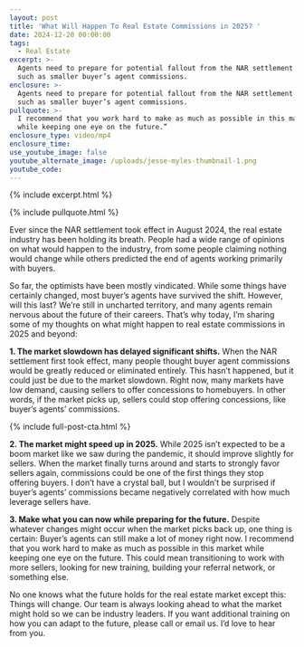 ```yaml
---
layout: post
title: 'What Will Happen To Real Estate Commissions in 2025? '
date: 2024-12-20 00:00:00
tags:
  - Real Estate
excerpt: >-
  Agents need to prepare for potential fallout from the NAR settlement in 2025,
  such as smaller buyer’s agent commissions.
enclosure: >-
  Agents need to prepare for potential fallout from the NAR settlement in 2025,
  such as smaller buyer’s agent commissions.
pullquote: >-
  I recommend that you work hard to make as much as possible in this market
  while keeping one eye on the future.”
enclosure_type: video/mp4
enclosure_time:
use_youtube_image: false
youtube_alternate_image: /uploads/jesse-myles-thumbnail-1.png
youtube_code:
---
```

{% include excerpt.html %}

{% include pullquote.html %}

Ever since the NAR settlement took effect in August 2024, the real estate industry has been holding its breath. People had a wide range of opinions on what would happen to the industry, from some people claiming nothing would change while others predicted the end of agents working primarily with buyers.

So far, the optimists have been mostly vindicated. While some things have certainly changed, most buyer’s agents have survived the shift. However, will this last? We’re still in uncharted territory, and many agents remain nervous about the future of their careers. That’s why today, I’m sharing some of my thoughts on what might happen to real estate commissions in 2025 and beyond:

**1\. The market slowdown has delayed significant shifts.** When the NAR settlement first took effect, many people thought buyer agent commissions would be greatly reduced or eliminated entirely. This hasn’t happened, but it could just be due to the market slowdown. Right now, many markets have low demand, causing sellers to offer concessions to homebuyers. In other words, if the market picks up, sellers could stop offering concessions, like buyer’s agents’ commissions.

{% include full-post-cta.html %}

**2\. The market might speed up in 2025.** While 2025 isn’t expected to be a boom market like we saw during the pandemic, it should improve slightly for sellers. When the market finally turns around and starts to strongly favor sellers again, commissions could be one of the first things they stop offering buyers. I don’t have a crystal ball, but I wouldn’t be surprised if buyer’s agents’ commissions became negatively correlated with how much leverage sellers have.

**3\. Make what you can now while preparing for the future.** Despite whatever changes might occur when the market picks back up, one thing is certain: Buyer’s agents can still make a lot of money right now. I recommend that you work hard to make as much as possible in this market while keeping one eye on the future. This could mean transitioning to work with more sellers, looking for new training, building your referral network, or something else.

No one knows what the future holds for the real estate market except this: Things will change. Our team is always looking ahead to what the market might hold so we can be industry leaders. If you want additional training on how you can adapt to the future, please call or email us. I’d love to hear from you.